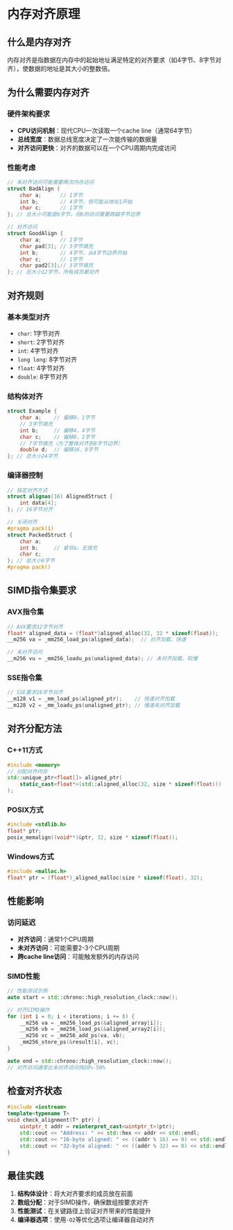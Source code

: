 # 内存对齐原理

## 什么是内存对齐
内存对齐是指数据在内存中的起始地址满足特定的对齐要求（如4字节、8字节对齐），使数据的地址是其大小的整数倍。

## 为什么需要内存对齐

### 硬件架构要求
- **CPU访问机制**：现代CPU一次读取一个cache line（通常64字节）
- **总线宽度**：数据总线宽度决定了一次能传输的数据量
- **对齐访问更快**：对齐的数据可以在一个CPU周期内完成访问

### 性能考虑
```cpp
// 未对齐访问可能需要两次内存访问
struct BadAlign {
    char a;      // 1字节
    int b;       // 4字节，但可能从地址1开始
    char c;      // 1字节
}; // 总大小可能是6字节，但b的访问需要跨越字节边界

// 对齐访问
struct GoodAlign {
    char a;      // 1字节
    char pad[3]; // 3字节填充
    int b;       // 4字节，从4字节边界开始
    char c;      // 1字节
    char pad2[3];// 3字节填充
}; // 总大小12字节，所有成员都对齐
```

## 对齐规则

### 基本类型对齐
- `char`: 1字节对齐
- `short`: 2字节对齐
- `int`: 4字节对齐
- `long long`: 8字节对齐
- `float`: 4字节对齐
- `double`: 8字节对齐

### 结构体对齐
```cpp
struct Example {
    char a;    // 偏移0，1字节
    // 3字节填充
    int b;     // 偏移4，4字节
    char c;    // 偏移8，1字节
    // 7字节填充（为了整体对齐到8字节边界）
    double d;  // 偏移16，8字节
}; // 总大小24字节
```

### 编译器控制
```cpp
// 指定对齐方式
struct alignas(16) AlignedStruct {
    int data[4];
}; // 16字节对齐

// 关闭对齐
#pragma pack(1)
struct PackedStruct {
    char a;
    int b;     // 紧邻a，无填充
    char c;
}; // 总大小6字节
#pragma pack()
```

## SIMD指令集要求

### AVX指令集
```cpp
// AVX要求32字节对齐
float* aligned_data = (float*)aligned_alloc(32, 32 * sizeof(float));
__m256 va = _mm256_load_ps(aligned_data);  // 对齐加载，快速

// 未对齐访问
__m256 vu = _mm256_loadu_ps(unaligned_data); // 未对齐加载，较慢
```

### SSE指令集
```cpp
// SSE要求16字节对齐
__m128 v1 = _mm_load_ps(aligned_ptr);    // 快速对齐加载
__m128 v2 = _mm_loadu_ps(unaligned_ptr); // 慢速未对齐加载
```

## 对齐分配方法

### C++11方式
```cpp
#include <memory>
// 分配对齐内存
std::unique_ptr<float[]> aligned_ptr(
    static_cast<float*>(std::aligned_alloc(32, size * sizeof(float)))
);
```

### POSIX方式
```cpp
#include <stdlib.h>
float* ptr;
posix_memalign((void**)&ptr, 32, size * sizeof(float));
```

### Windows方式
```cpp
#include <malloc.h>
float* ptr = (float*)_aligned_malloc(size * sizeof(float), 32);
```

## 性能影响

### 访问延迟
- **对齐访问**：通常1个CPU周期
- **未对齐访问**：可能需要2-3个CPU周期
- **跨cache line访问**：可能触发额外的内存访问

### SIMD性能
```cpp
// 性能测试示例
auto start = std::chrono::high_resolution_clock::now();

// 对齐SIMD操作
for (int i = 0; i < iterations; i += 8) {
    __m256 va = _mm256_load_ps(&aligned_array[i]);
    __m256 vb = _mm256_load_ps(&aligned_array2[i]);
    __m256 vc = _mm256_add_ps(va, vb);
    _mm256_store_ps(&result[i], vc);
}

auto end = std::chrono::high_resolution_clock::now();
// 对齐访问通常比未对齐访问快20%-50%
```

## 检查对齐状态
```cpp
#include <iostream>
template<typename T>
void check_alignment(T* ptr) {
    uintptr_t addr = reinterpret_cast<uintptr_t>(ptr);
    std::cout << "Address: " << std::hex << addr << std::endl;
    std::cout << "16-byte aligned: " << ((addr % 16) == 0) << std::endl;
    std::cout << "32-byte aligned: " << ((addr % 32) == 0) << std::endl;
}
```

## 最佳实践
1. **结构体设计**：将大对齐要求的成员放在前面
2. **数组分配**：对于SIMD操作，确保数组按要求对齐
3. **性能测试**：在关键路径上验证对齐带来的性能提升
4. **编译器选项**：使用`-O2`等优化选项让编译器自动对齐 